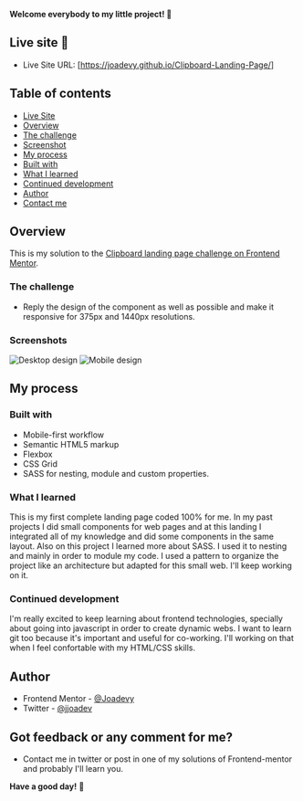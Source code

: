 **Welcome everybody to my little project! 👋**

## Live site 🚀
- Live Site URL: [https://joadevy.github.io/Clipboard-Landing-Page/]

## Table of contents
  - [Live Site](#live-site)
  - [Overview](#overview)
  - [The challenge](#the-challenge)
  - [Screenshot](#screenshots)
  - [My process](#my-process)
  - [Built with](#built-with)
  - [What I learned](#what-I-learned)
  - [Continued development](#continued-development)
  - [Author](#author)
  - [Contact me](#Got-feedback-or-any-comment-for-me?)

## Overview
This is my solution to the [Clipboard landing page challenge on Frontend Mentor](https://www.frontendmentor.io/challenges/clipboard-landing-page-5cc9bccd6c4c91111378ecb9). 

### The challenge

- Reply the design of the component as well as possible and make it responsive for 375px and 1440px resolutions.

### Screenshots

![Desktop design](./images/Design-Desktop-Form.png)
![Mobile design](./images/Design-Mobile-Form.png)

## My process

### Built with

- Mobile-first workflow
- Semantic HTML5 markup
- Flexbox
- CSS Grid
- SASS for nesting, module and custom properties.

### What I learned

This is my first complete landing page coded 100% for me. In my past projects I did small components for web pages and at this landing I integrated all of my knowledge and did some components in the same layout.
Also on this project I learned more about SASS. I used it to nesting and mainly in order to module my code. I used a pattern to organize the project like an architecture but adapted for this small web.
I'll keep working on it.

### Continued development

I'm really excited to keep learning about frontend technologies, specially about going into javascript in order to create dynamic webs. I want to learn git too because it's important and useful for co-working. I'll working on that when I feel confortable with my HTML/CSS skills.

## Author

- Frontend Mentor - [@Joadevy](https://www.frontendmentor.io/profile/Joadevy)
- Twitter - [@jjoadev](https://twitter.com/jjoadev)

## Got feedback or any comment for me?

- Contact me in twitter or post in one of my solutions of Frontend-mentor and probably I'll learn you. 

**Have a good day!** 🚀